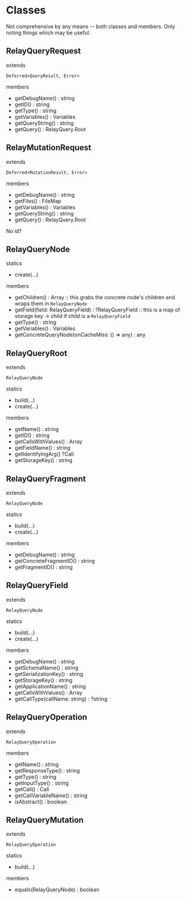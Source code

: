 Classes
=======

Not comprehensive by any means -- both classes and members.  Only noting things which may be useful.

RelayQueryRequest
-----------------

extends

`Deferred<QueryResult, Error>`

members

- getDebugName() : string
- getID() : string
- getType() : string
- getVariables() : Variables
- getQueryString() : string
- getQuery() : RelayQuery.Root

RelayMutationRequest
--------------------

extends

`Deferred<MutationResult, Error>`

members

- getDebugName() : string
- getFiles() : FileMap
- getVariables() : Variables
- getQueryString() : string
- getQuery() : RelayQuery.Root

No id?


RelayQueryNode
--------------

statics

- create(...)

members

- getChildren() : Array<RelayQueryNode> :: this grabs the concrete node's children and wraps them in `RelayQueryNode`
- getField(field: RelayQueryField) : ?RelayQueryField :: this is a map of storage key -> child if child is a `RelayQueryField`
- getType() : string
- getVariables() : Variables
- getConcreteQueryNode(onCacheMiss: () => any) : any

RelayQueryRoot
--------------

extends

`RelayQueryNode`

statics

- build(...)
- create(...)

members

- getName() : string
- getID() : string
- getCallsWithValues() : Array<Call>
- getFieldName() : string
- getIdentifyingArg() ?Call
- getStorageKey() : string

RelayQueryFragment
------------------

extends

`RelayQueryNode`

statics

- build(...)
- create(...)

members

- getDebugName() : string
- getConcreteFragmentID() : string
- getFragmentID() : string

RelayQueryField
---------------

extends

`RelayQueryNode`

statics

- build(...)
- create(...)

members

- getDebugName() : string
- getSchemaName() : string
- getSerializationKey() : string
- getStorageKey() : string
- getApplicationName() : string
- getCallsWithValues() : Array<Call>
- getCallType(callName: string) : ?string


RelayQueryOperation
-------------------

extends

`RelayQueryOperation`

members

- getName() : string
- getResponseType() : string
- getType() : string
- getInputType() : string
- getCall() : Call
- getCallVariableName() : string
- isAbstract() : boolean

RelayQueryMutation
------------------

extends

`RelayQueryOperation`

statics

- build(...)

members

- equals(RelayQueryNode) : boolean
